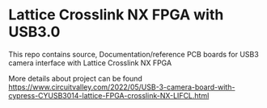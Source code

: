 # Lattice Crosslink NX FPGA with USB3.0 
This repo contains source, Documentation/reference PCB boards for USB3 camera interface with Lattice Crosslink NX FPGA

More details about project can be found 
https://www.circuitvalley.com/2022/05/USB-3-camera-board-with-cypress-CYUSB3014-lattice-FPGA-crosslink-NX-LIFCL.html
